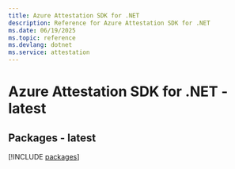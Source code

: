 ```yaml
---
title: Azure Attestation SDK for .NET
description: Reference for Azure Attestation SDK for .NET
ms.date: 06/19/2025
ms.topic: reference
ms.devlang: dotnet
ms.service: attestation
---
```

# Azure Attestation SDK for .NET - latest
## Packages - latest
[!INCLUDE [packages](attestation-index.md)]